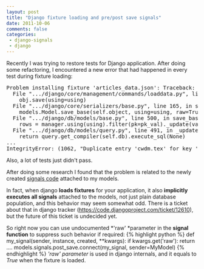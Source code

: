 ```yaml
---
layout: post
title: "Django fixture loading and pre/post save signals"
date: 2011-10-06
comments: false
categories:
 - django-signals
 - django
---
```



Recently I was trying to restore tests for Django application. After doing some refactoring, I encountered a new error that had happened in every test during fixture loading:
<pre>
Problem installing fixture 'articles_data.json': Traceback:
  File ".../django/core/management/commands/loaddata.py", line 172, in handle
    obj.save(using=using)
  File ".../django/core/serializers/base.py", line 165, in save
    models.Model.save_base(self.object, using=using, raw=True)
  File ".../django/db/models/base.py", line 500, in save_base
    rows = manager.using(using).filter(pk=pk_val)._update(values)
  File ".../django/db/models/query.py", line 491, in _update
    return query.get_compiler(self.db).execute_sql(None)
...
IntegrityError: (1062, "Duplicate entry 'cwdm.tex' for key 'literal_id'")
</pre>
Also, a lot of tests just didn't pass.

After doing some research I found that the problem is related to the newly created <a href="https://docs.djangoproject.com/en/dev/topics/signals/">signals code</a> attached to my models.

In fact, when django **loads fixtures** for your application, it also **implicitly executes all signals** attached to the models,
not just plain database population, and this behavior may seem somewhat odd.
There is a ticket about that in django tracker (<a href="https://code.djangoproject.com/ticket/12610">https://code.djangoproject.com/ticket/12610</a>), but the future of this ticket is undecided yet.

So right now you can use undocumented *'raw' *parameter in the **signal function** to suppress such behavior if required:
{% highlight python %}
def my_signal(sender, instance, created, **kwargs):
    if kwargs.get('raw'):
        return
    ....
models.signals.post_save.connect(my_signal, sender=MyModel)
{% endhighlight %}
*'raw' parameter* is used in django internals, and it equals to *True* when the fixture is loaded.
